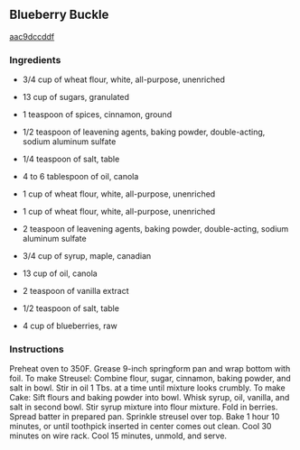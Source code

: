 ## Blueberry Buckle

[aac9dccddf](http://www.vegetariantimes.com/recipe/blueberry-buckle/)

### Ingredients

 - 3/4 cup of wheat flour, white, all-purpose, unenriched

 - 13 cup of sugars, granulated

 - 1 teaspoon of spices, cinnamon, ground

 - 1/2 teaspoon of leavening agents, baking powder, double-acting, sodium aluminum sulfate

 - 1/4 teaspoon of salt, table

 - 4 to 6 tablespoon of oil, canola

 - 1 cup of wheat flour, white, all-purpose, unenriched

 - 1 cup of wheat flour, white, all-purpose, unenriched

 - 2 teaspoon of leavening agents, baking powder, double-acting, sodium aluminum sulfate

 - 3/4 cup of syrup, maple, canadian

 - 13 cup of oil, canola

 - 2 teaspoon of vanilla extract

 - 1/2 teaspoon of salt, table

 - 4 cup of blueberries, raw

### Instructions

Preheat oven to 350F. Grease 9-inch springform pan and wrap bottom with foil. To make Streusel: Combine flour, sugar, cinnamon, baking powder, and salt in bowl. Stir in oil 1 Tbs. at a time until mixture looks crumbly. To make Cake: Sift flours and baking powder into bowl. Whisk syrup, oil, vanilla, and salt in second bowl. Stir syrup mixture into flour mixture. Fold in berries. Spread batter in prepared pan. Sprinkle streusel over top. Bake 1 hour 10 minutes, or until toothpick inserted in center comes out clean. Cool 30 minutes on wire rack. Cool 15 minutes, unmold, and serve.
